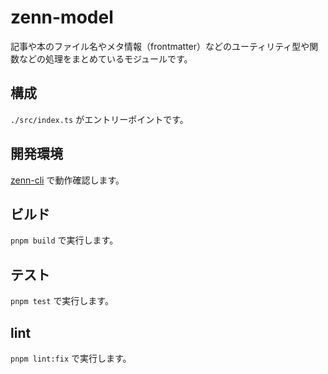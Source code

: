 # zenn-model

記事や本のファイル名やメタ情報（frontmatter）などのユーティリティ型や関数などの処理をまとめているモジュールです。

## 構成

`./src/index.ts` がエントリーポイントです。

## 開発環境

[zenn-cli](./zenn-cli.md) で動作確認します。

## ビルド

`pnpm build` で実行します。

## テスト

`pnpm test` で実行します。

## lint

`pnpm lint:fix` で実行します。
